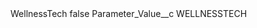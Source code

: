 <?xml version="1.0" encoding="UTF-8"?>
<CustomMetadata xmlns="http://soap.sforce.com/2006/04/metadata" xmlns:xsi="http://www.w3.org/2001/XMLSchema-instance" xmlns:xsd="http://www.w3.org/2001/XMLSchema">
    <label>WellnessTech</label>
    <protected>false</protected>
    <values>
        <field>Parameter_Value__c</field>
        <value xsi:type="xsd:string">WELLNESSTECH</value>
    </values>
</CustomMetadata>
